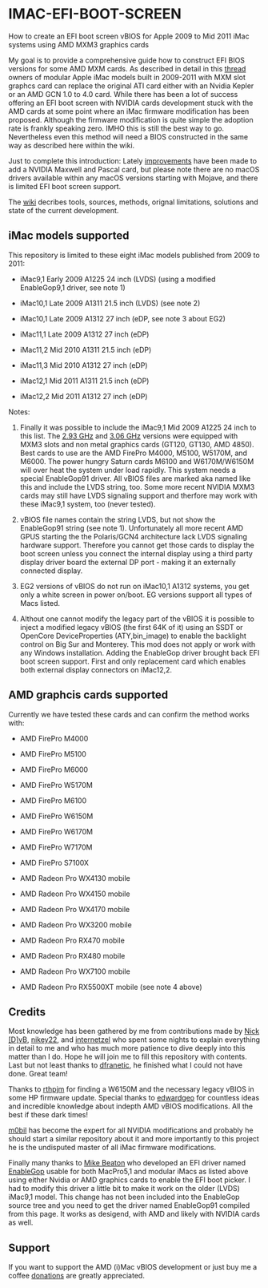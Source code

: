 # IMAC-EFI-BOOT-SCREEN

How to create an EFI boot screen vBIOS for Apple 2009 to Mid 2011 iMac systems using AMD MXM3 graphics cards

My goal is to provide a comprehensive guide how to construct EFI BIOS versions for some AMD MXM cards. As described in detail in this [thread](https://forums.macrumors.com/threads/2011-imac-graphics-card-upgrade.1596614/post-17425857) owners of modular Apple iMac models built in 2009-2011 with MXM slot graphcs card can replace the original ATI card either with an Nvidia Kepler or an AMD GCN 1.0 to 4.0 card. While there has been a lot of success offering an EFI boot screen with NVIDIA cards development stuck with the AMD cards at some point where an iMac firmware modification has been proposed. Although the firmware modification is quite simple the adoption rate is frankly speaking zero. IMHO this is still the best way to go. Nevertheless even this method will need a BIOS constructed in the same way as described here within the wiki. 

Just to complete this introduction: 
Lately [improvements](https://forums.macrumors.com/threads/imac-2011-maxwell-and-pascal-gpu-upgrade.2300989/post-30017630) have been made to add a NVIDIA Maxwell and Pascal card, but please note there are no macOS drivers available within any macOS versions starting with Mojave, and there is limited EFI boot screen support.

The [wiki](https://github.com/Ausdauersportler/IMAC-EFI-BOOT-SCREEN/wiki) decribes tools, sources, methods, orignal limitations, solutions and state of the current development.  

## iMac models supported

This repository is limited to these eight iMac models published from 2009 to 2011:

- iMac9,1 Early 2009 A1225 24 inch (LVDS) (using a modified EnableGop9,1 driver, see note 1)
- iMac10,1 Late 2009 A1311 21.5 inch (LVDS) (see note 2)

- iMac10,1 Late 2009 A1312 27 inch (eDP, see note 3 about EG2)

- iMac11,1 Late 2009 A1312 27 inch (eDP)
- iMac11,2 Mid 2010 A1311 21.5 inch (eDP)
- iMac11,3 Mid 2010 A1312 27 inch (eDP)

- iMac12,1 Mid 2011 A1311 21.5 inch (eDP)
- iMac12,2 Mid 2011 A1312 27 inch (eDP)

Notes: 

1. Finally it was possible to include the iMac9,1 Mid 2009 A1225 24 inch to this list. The [2.93 GHz](https://everymac.com/systems/apple/imac/specs/imac-core-2-duo-3.06-24-inch-aluminum-early-2009-specs.html) and [3.06 GHz](https://everymac.com/systems/apple/imac/specs/imac-core-2-duo-2.93-24-inch-aluminum-early-2009-specs.html) versions were equipped with MXM3 slots and non metal graphics cards (GT120, GT130, AMD 4850). Best cards to use are the AMD FirePro M4000, M5100, W5170M, and M6000. The power hungry Saturn cards M6100 and W6170M/W6150M will over heat the system under load rapidly. This system needs a special EnableGop91 driver. All vBIOS files are marked aka named like this and include the LVDS string, too. Some more recent NVIDIA MXM3 cards may still have LVDS signaling support and therfore may work with these iMac9,1 system, too (never tested).

2. vBIOS file names contain the string LVDS, but not show the EnableGop91 string (see note 1). Unfortunately all more recent AMD GPUS starting the the Polaris/GCN4 architecture lack LVDS signaling hardware support. Therefore you cannot get those cards to display the boot screen unless you connect the internal display using a third party display driver board the external DP port - making it an externally connected display.

3. EG2 versions of vBIOS do not run on iMac10,1 A1312 systems, you get only a white screen in power on/boot. EG versions support all types of Macs listed.

4. Althout one cannot modify the legacy part of the vBIOS it is possible to inject a modified legacy vBIOS (the first 64K of it) using an SSDT or OpenCore DeviceProperties (ATY,bin_image) to enable the backlight control on Big Sur and Monterey. This mod does not apply or work with any Windows installation. Adding the EnableGop driver brought back EFI boot screen support. First and only replacement card which enables both external display connectors on iMac12,2. 

## AMD graphcis cards supported

Currently we have tested these cards and can confirm the method works with:

- AMD FirePro M4000
- AMD FirePro M5100
- AMD FirePro M6000
- AMD FirePro W5170M

- AMD FirePro M6100
- AMD FirePro W6150M
- AMD FirePro W6170M

- AMD FirePro W7170M 
- AMD FirePro S7100X

- AMD Radeon Pro WX4130 mobile
- AMD Radeon Pro WX4150 mobile
- AMD Radeon Pro WX4170 mobile

- AMD Radeon Pro WX3200 mobile

- AMD Radeon Pro RX470 mobile
- AMD Radeon Pro RX480 mobile
- AMD Radeon Pro WX7100 mobile

- AMD Radeon Pro RX5500XT mobile (see note 4 above)

## Credits

Most knowledge has been gathered by me from contributions made by [Nick [D]vB](https://forums.macrumors.com/members/nick-d-vb.1132239/), [nikey22](https://forums.macrumors.com/members/nikey22.1199855/), and [internetzel](https://forums.macrumors.com/members/internetzel.959462/) who spent some nights to explain everything in detail to me and who has much more patience to dive deeply into this matter than I do. Hope he will join me to fill this repository with contents. Last but not least thanks to [dfranetic](https://github.com/franetic), he finished what I could not have done. Great team!

Thanks to [rthpjm](https://forums.macrumors.com/members/rthpjm.535915/) for finding a W6150M and the necessary legacy vBIOS in some HP firmware update. Special thanks to [edwardgeo](https://forums.macrumors.com/members/edwardgeo.1274066/) for countless ideas and incredible knowledge about indepth AMD vBIOS modifications. All the best if these dark times!

[m0bil](https://forums.macrumors.com/members/m0bil.1235134/) has become the expert for all NVIDIA modifications and probably he should start a similar repository about it and more importantly to this project he is the undisputed master of all iMac firmware modifications.

Finally many thanks to [Mike Beaton](https://github.com/mikebeaton) who developed an EFI driver named [EnableGop](https://github.com/mikebeaton/OpenCorePkg/tree/master/Staging/EnableGop) usable for both MacPro5,1 and modular iMacs as listed above using either Nvidia or AMD graphics cards to enable the EFI boot picker. I had to modify this driver a little bit to make it work on the older (LVDS) iMac9,1 model. This change has not been included into the EnableGop source tree and you need to get the driver named EnableGop91 compiled from this page. It works as desigend, with AMD and likely with NVIDIA cards as well.

## Support

If you want to support the AMD (i)Mac vBIOS development or just buy me a coffee [donations](https://www.paypal.com/paypalme/Ausdauersportler) are greatly appreciated.

